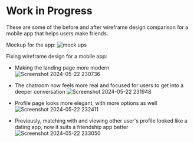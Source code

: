 # Work in Progress
These are some of the before and after wireframe design comparison for a mobile app that helps users make friends.

Mockup for the app:
![mock ups](https://github.com/ggraciela/WorkInProgress/assets/94437215/ddc92925-3e2d-4278-9319-7233bd510310)


Fixing wireframe design for a mobile app:
- Making the landing page more modern
![Screenshot 2024-05-22 230736](https://github.com/ggraciela/WorkInProgress/assets/94437215/4b98f8c8-794c-4637-b384-08819ebcf753)

- The chatroom now feels more real and focused for users to get into a deeper conversation
![Screenshot 2024-05-22 231948](https://github.com/ggraciela/WorkInProgress/assets/94437215/179dcde8-a91d-463c-8671-d378609329b5)

- Profile page looks more elegant, with more options as well
![Screenshot 2024-05-22 232411](https://github.com/ggraciela/WorkInProgress/assets/94437215/d630d53e-20b3-4265-98c3-6b1d3076aea4)

- Previously, matching with and viewing other user's profile looked like a dating app, now it suits a friendship app better
![Screenshot 2024-05-22 233050](https://github.com/ggraciela/WorkInProgress/assets/94437215/e9136889-f3ef-403a-bc67-20c5ee91a0e5)
